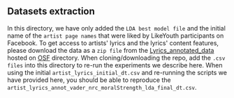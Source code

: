 ## Datasets extraction

In this directory, we have only added the `LDA best model file` and the initial name of the `artist page names` that were liked by LikeYouth participants on Facebook. 
To get access to artists' lyrics and the lyrics' content features, please download the data as a `zip file` from the [Lyrics_annotated_data](https://osf.io/kftqr/files/osfstorage) hosted on [OSF](https://osf.io/kftqr/files/osfstorage) directory. When cloning/downloading the repo, add the `.csv files` into this directory to re-run the experiments we describe here. When using the initial `artist_lyrics_initial_dt.csv` and re-running the scripts we have provided here, you should be able to reproduce the `artist_lyrics_annot_vader_nrc_moralStrength_lda_final_dt.csv`.
